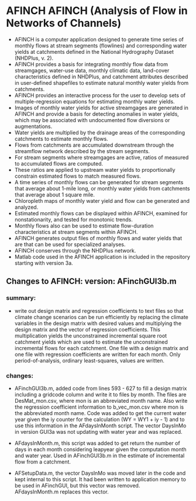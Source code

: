 AFINCH
AFINCH (Analysis of Flow in Networks of Channels)
========================================================

* AFINCH is a computer application designed to generate time series of monthly flows at stream segments (flowlines) and corresponding water yields at catchments defined in the National Hydrography Dataset (NHDPlus, v. 2).  
* AFINCH provides a basis for integrating monthly flow data from streamgages, water-use data, monthly climatic data, land-cover characteristics defined in NHDPlus, and catchment attributes described in user-defined shapefiles to estimate natural monthly water yields from catchments.
* AFINCH provides an interactive process for the user to develop sets of multiple-regression equations for estimating monthly water yields.  
 * Images of monthly water yields for active streamgages are generated in AFINCH and provide a basis for detecting anomalies in water yields, which may be associated with undocumented flow diversions or augmentations.  
* Water yields are multiplied by the drainage areas of the corresponding catchments to estimate monthly flows.  
* Flows from catchments are accumulated downstream through the streamflow network described by the stream segments.  
 * For stream segments where streamgages are active, ratios of measured to accumulated flows are computed.  
 * These ratios are applied to upstream water yields to proportionally constrain estimated flows to match measured flows.  
* A time series of monthly flows can be generated for stream segments that average about 1-mile long, or monthly water yields from catchments that average about 1 square mile.  
 * Chloropleth maps of monthly water yield and flow can be generated and analyzed.  
 * Estimated monthly flows can be displayed within AFINCH, examined for nonstationarity, and tested for monotonic trends.  
 * Monthly flows also can be used to estimate flow-duration characteristics at stream segments within AFINCH.  
* AFINCH generates output files of monthly flows and water yields that are that can be used for specialized analyses.  
* AFINCH conserves through the NHDPlus network.  
* Matlab code used in the AFINCH application is included in the repository starting with version 3a. 

## Changes to AFINCH: version: AFinchGUI3b.m 
  
### summary:
* write out design matrix and regression coefficients to text files so that climate change 
         scenarios can be run efficiently by replacing the climate variables in the design 
         matrix with desired values and multiplying the design matrix and the vector
         of regression coefficients.  This multiplication yields the unconstrained incremental 
         square root catchment yields which are used to estimate the unconstrained incremental 
         flows for each catchment.  One file with a design matrix and one file with regression 
         coefficients are written for each month. Only period-of-analysis, ordinary least-squares, 
         values are written. 
         
### changes:
* AFinchGUI3b.m, added code from lines 593 - 627 to fill a design matrix
         including a gridcode column and write it to files by month. The
         files are DesMat_mon.csv, where mon is an abbreviated month name. Also write
         the regression coefficient information to b_vec_mon.csv where mon 
         is the abbreviated month name. Code was added to get the current water
         year given the iy counter for the calculation (WY = WY1 + iy - 1) and
         to use this information in the AFdaysInMonth script.  The vector
         DaysInMo in version GUI3a was not updating with water year and 
         was replaced.
         
* AFdaysInMonth.m, this script was added to get return the number of
         days in each month considering leapyear given the computation month
         and water year.  Used in AFinchGUI3b.m in the estimate of incremental
         flow from a catchment. 
         
* AFSetupData.m, the vector DaysInMo was moved later in the code and kept internal to this script.
          It had been written to application memory to be used in AFinchGUI, but this vector was removed.  
          AFdaysInMonth.m replaces this vector.